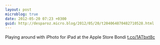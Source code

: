 ```yaml
---
layout: post
microblog: true
date: 2012-05-20 07:23 +0300
guid: http://desparoz.micro.blog/2012/05/20/t204064870482710528.html
---
```

Playing around with iPhoto for iPad at the Apple Store Bondi [t.co/1ATbxt8c](http://t.co/1ATbxt8c)
